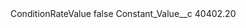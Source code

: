 <?xml version="1.0" encoding="UTF-8"?>
<CustomMetadata xmlns="http://soap.sforce.com/2006/04/metadata" xmlns:xsi="http://www.w3.org/2001/XMLSchema-instance" xmlns:xsd="http://www.w3.org/2001/XMLSchema">
    <label>ConditionRateValue</label>
    <protected>false</protected>
    <values>
        <field>Constant_Value__c</field>
        <value xsi:type="xsd:string">40402.20</value>
    </values>
</CustomMetadata>
